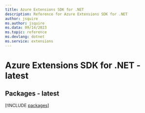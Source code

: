 ```yaml
---
title: Azure Extensions SDK for .NET
description: Reference for Azure Extensions SDK for .NET
author: jsquire
ms.author: jsquire
ms.data: 09/14/2023
ms.topic: reference
ms.devlang: dotnet
ms.service: extensions
---
```

# Azure Extensions SDK for .NET - latest
## Packages - latest
[!INCLUDE [packages](extensions-index.md)]